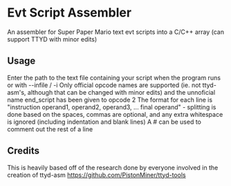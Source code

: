 # Evt Script Assembler
An assembler for Super Paper Mario text evt scripts into a C/C++ array (can support TTYD with minor edits)

## Usage
Enter the path to the text file containing your script when the program runs or with --infile / -i
Only official opcode names are supported (ie. not ttyd-asm's, although that can be changed with minor edits) and the unnoficial name end_script has been given to opcode 2
The format for each line is "instruction operand1, operand2, operand3, ... final operand" - splitting is done based on the spaces, commas are optional, and any extra whitespace is ignored (including indentation and blank lines)
A # can be used to comment out the rest of a line

## Credits
This is heavily based off of the research done by everyone involved in the creation of ttyd-asm
https://github.com/PistonMiner/ttyd-tools